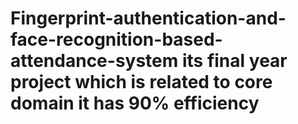 # Fingerprint-authentication-and-face-recognition-based-attendance-system its final year project which is related to core domain it has 90% efficiency
